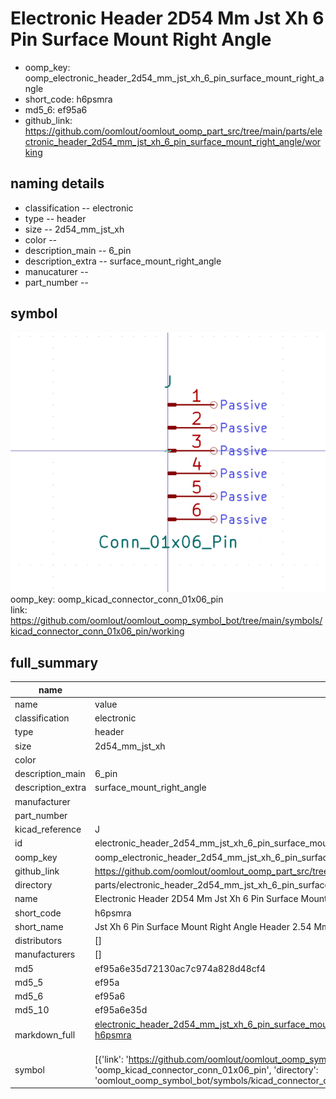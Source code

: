 # Electronic Header 2D54 Mm Jst Xh 6 Pin Surface Mount Right Angle

  
* oomp_key: oomp_electronic_header_2d54_mm_jst_xh_6_pin_surface_mount_right_angle 
* short_code: h6psmra
* md5_6: ef95a6  
* github_link: https://github.com/oomlout/oomlout_oomp_part_src/tree/main/parts/electronic_header_2d54_mm_jst_xh_6_pin_surface_mount_right_angle/working  
## naming details
* classification -- electronic
* type -- header
* size -- 2d54_mm_jst_xh
* color -- 
* description_main -- 6_pin
* description_extra -- surface_mount_right_angle
* manucaturer -- 
* part_number -- 



## symbol

![](symbol/0/working/working_600.png)  
oomp_key: oomp_kicad_connector_conn_01x06_pin  
link: https://github.com/oomlout/oomlout_oomp_symbol_bot/tree/main/symbols/kicad_connector_conn_01x06_pin/working  


## full_summary
| name | value | 
| --- | --- | 
| name | value | 
| classification | electronic | 
| type | header | 
| size | 2d54_mm_jst_xh | 
| color |  | 
| description_main | 6_pin | 
| description_extra | surface_mount_right_angle | 
| manufacturer |  | 
| part_number |  | 
| kicad_reference | J | 
| id | electronic_header_2d54_mm_jst_xh_6_pin_surface_mount_right_angle | 
| oomp_key | oomp_electronic_header_2d54_mm_jst_xh_6_pin_surface_mount_right_angle | 
| github_link | https://github.com/oomlout/oomlout_oomp_part_src/tree/main/parts/electronic_header_2d54_mm_jst_xh_6_pin_surface_mount_right_angle/working | 
| directory | parts/electronic_header_2d54_mm_jst_xh_6_pin_surface_mount_right_angle | 
| name | Electronic Header 2D54 Mm Jst Xh 6 Pin Surface Mount Right Angle | 
| short_code | h6psmra | 
| short_name | Jst Xh 6 Pin Surface Mount Right Angle Header 2.54 Mm Pitch | 
| distributors | [] | 
| manufacturers | [] | 
| md5 | ef95a6e35d72130ac7c974a828d48cf4 | 
| md5_5 | ef95a | 
| md5_6 | ef95a6 | 
| md5_10 | ef95a6e35d | 
| markdown_full | [electronic_header_2d54_mm_jst_xh_6_pin_surface_mount_right_angle](https://github.com/oomlout/oomlout_oomp_part_src/tree/main/parts/electronic_header_2d54_mm_jst_xh_6_pin_surface_mount_right_angle/working)<br>[h6psmra](https://github.com/oomlout/oomlout_oomp_part_src/tree/main/parts/electronic_header_2d54_mm_jst_xh_6_pin_surface_mount_right_angle/working)<br><br> | 
| symbol | [{'link': 'https://github.com/oomlout/oomlout_oomp_symbol_bot/tree/main/symbols/kicad_connector_conn_01x06_pin', 'oomp_key': 'oomp_kicad_connector_conn_01x06_pin', 'directory': 'oomlout_oomp_symbol_bot/symbols/kicad_connector_conn_01x06_pin//working/working.kicad_sym'}] | 
